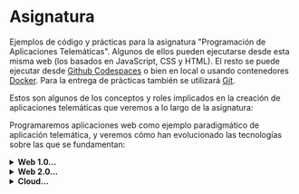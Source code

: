 # Asignatura

Ejemplos de código y prácticas para la asignatura "Programación de Aplicaciones Telemáticas". Algunos de ellos pueden ejecutarse desde esta misma web (los basados en JavaScript, CSS y HTML). El resto se puede ejecutar desde [Github Codespaces](https://github.com/features/codespaces) o bien en local o usando contenedores [Docker](https://www.docker.com/). Para la entrega de prácticas también se utilizará [Git](https://git-scm.com/).

Estos son algunos de los conceptos y roles implicados en la creación de aplicaciones telemáticas que veremos a lo largo de la asignatura:

<object type="image/svg+xml" data="./files/img/roles.excalidraw.svg" width="100%"></object>

Programaremos aplicaciones web como ejemplo paradigmático de aplicación telemática, y veremos cómo han evolucionado las tecnologías sobre las que se fundamentan:

<details><summary><strong>Web 1.0...</strong></summary><br>
<object type="image/svg+xml" data="./files/img/web.1.0.svg" width="100%"></object>
</details>

<details><summary><strong>Web 2.0...</strong></summary><br>
<object type="image/svg+xml" data="./files/img/web.2.0.svg" width="100%"></object>
</details>

<details><summary><strong>Cloud...</strong></summary><br>
<object type="image/svg+xml" data="./files/img/cloud.svg" width="100%"></object>
</details>
